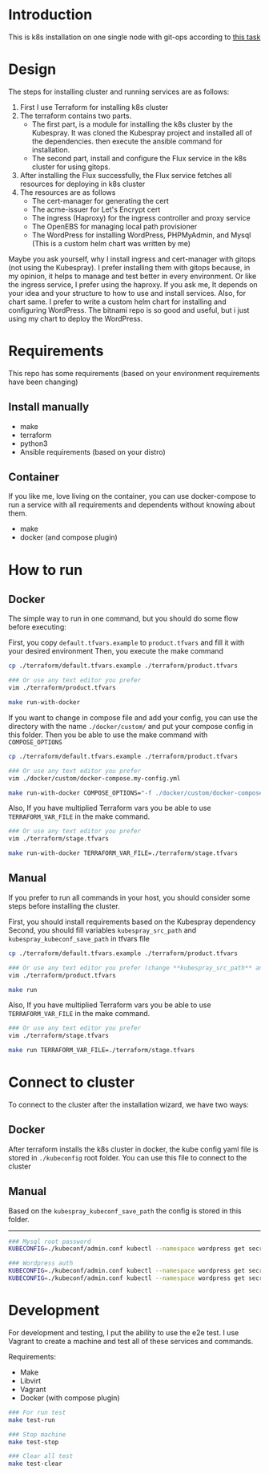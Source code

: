Introduction
============

This is k8s installation on one single node with git-ops according
to [this task](https://github.com/mason-chase/devops-test)

Design
======

The steps for installing cluster and running services are as follows:

1. First I use Terraform for installing k8s cluster
2. The terraform contains two parts.
   * The first part, is a module for installing the k8s cluster by the Kubespray. It was cloned the Kubespray project and installed all of the dependencies. then execute the ansible command for installation.
   * The second part, install and configure the Flux service in the k8s cluster for using gitops.
3. After installing the Flux successfully, the Flux service fetches all resources for deploying in k8s cluster
4. The resources are as follows
   * The cert-manager for generating the cert
   * The acme-issuer for Let's Encrypt cert
   * The ingress (Haproxy) for the ingress controller and proxy service
   * The OpenEBS for managing local path provisioner
   * The WordPress for installing WordPress, PHPMyAdmin, and Mysql (This is a custom helm chart was written by me)
  
Maybe you ask yourself, why I install ingress and cert-manager with gitops (not using the Kubespray). I prefer installing them with gitops because, in my opinion, it helps to manage and test better in every environment. Or like the ingress service, I prefer using the haproxy. If you ask me, It depends on your idea and your structure to how to use and install services.
Also, for chart same. I prefer to write a custom helm chart for installing and configuring WordPress. The bitnami repo is so good and useful, but i just using my chart to deploy the WordPress.

Requirements
============

This repo has some requirements (based on your environment requirements have been changing)

## Install manually

* make
* terraform
* python3
* Ansible requirements (based on your distro)

## Container

If you like me, love living on the container, you can use docker-compose to run a service with all requirements and dependents
without knowing about them.

* make
* docker (and compose plugin)

How to run
==========

## Docker

The simple way to run in one command, but you should do some flow before executing:

First, you copy `default.tfvars.example` to `product.tfvars` and fill it with your desired environment
Then, you execute the make command

```bash
cp ./terraform/default.tfvars.example ./terraform/product.tfvars

### Or use any text editor you prefer
vim ./terraform/product.tfvars

make run-with-docker
```

If you want to change in compose file and add your config, you can use the directory with the name `./docker/custom/` and
put your compose config in this folder. Then you be able to use the make command with `COMPOSE_OPTIONS`

```bash
cp ./terraform/default.tfvars.example ./terraform/product.tfvars

### Or use any text editor you prefer
vim ./docker/custom/docker-compose.my-config.yml

make run-with-docker COMPOSE_OPTIONS="-f ./docker/custom/docker-compose.my-config.yml"
```

Also, If you have multiplied Terraform vars you be able to use `TERRAFORM_VAR_FILE` in the make command.

```bash
### Or use any text editor you prefer
vim ./terraform/stage.tfvars

make run-with-docker TERRAFORM_VAR_FILE=./terraform/stage.tfvars
```

## Manual

If you prefer to run all commands in your host, you should consider some steps before installing the cluster.

First, you should install requirements based on the Kubespray dependency
Second, you should fill variables `kubespray_src_path` and `kubespray_kubeconf_save_path` in tfvars file

```bash
cp ./terraform/default.tfvars.example ./terraform/product.tfvars

### Or use any text editor you prefer (change **kubespray_src_path** and **kubespray_kubeconf_save_path**)
vim ./terraform/product.tfvars

make run
```

Also, If you have multiplied Terraform vars you be able to use `TERRAFORM_VAR_FILE` in the make command.

```bash
### Or use any text editor you prefer
vim ./terraform/stage.tfvars

make run TERRAFORM_VAR_FILE=./terraform/stage.tfvars
```

Connect to cluster
==================

To connect to the cluster after the installation wizard, we have two ways:

## Docker

After terraform installs the k8s cluster in docker, the kube config yaml file is stored in `./kubeconfig` root folder. You can use this file to connect to the cluster

## Manual

Based on the `kubespray_kubeconf_save_path` the config is stored in this folder.

--------

```bash
### Mysql root password
KUBECONFIG=./kubeconf/admin.conf kubectl --namespace wordpress get secret mysql-root-pass -o jsonpath='{.data.password}' | base64 -d

### Wordpress auth
KUBECONFIG=./kubeconf/admin.conf kubectl --namespace wordpress get secret wp-auth -o jsonpath='{.data.username}' | base64 -d
KUBECONFIG=./kubeconf/admin.conf kubectl --namespace wordpress get secret wp-auth -o jsonpath='{.data.password}' | base64 -d
```

Development
===========

For development and testing, I put the ability to use the e2e test. I use Vagrant to create a machine and test all of these services and commands.

Requirements:

* Make
* Libvirt
* Vagrant
* Docker (with compose plugin)

```bash
### For run test
make test-run

### Stop machine
make test-stop

### Clear all test
make test-clear
```
